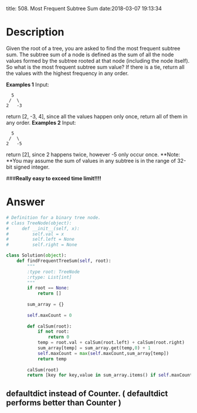 title: 508. Most Frequent Subtree Sum
date:2018-03-07 19:13:34

# Description
Given the root of a tree, you are asked to find the most frequent subtree sum. The subtree sum of a node is defined as the sum of all the node values formed by the subtree rooted at that node (including the node itself). So what is the most frequent subtree sum value? If there is a tie, return all the values with the highest frequency in any order.

**Examples 1**
Input:
```
  5
 /  \
2   -3
```
return [2, -3, 4], since all the values happen only once, return all of them in any order.
**Examples 2**
Input:
```
  5
 /  \
2   -5
```
return [2], since 2 happens twice, however -5 only occur once.
**Note: **You may assume the sum of values in any subtree is in the range of 32-bit signed integer.

###**Really easy to exceed time limit!!!!**

# Answer
```python
# Definition for a binary tree node.
# class TreeNode(object):
#     def __init__(self, x):
#         self.val = x
#         self.left = None
#         self.right = None

class Solution(object):
    def findFrequentTreeSum(self, root):
        """
        :type root: TreeNode
        :rtype: List[int]
        """
        if root == None:
            return []
        
        sum_array = {}
        
        self.maxCount = 0
        
        def calSum(root):
            if not root:
                return 0
            temp = root.val + calSum(root.left) + calSum(root.right)
            sum_array[temp] = sum_array.get(temp,0) + 1
            self.maxCount = max(self.maxCount,sum_array[temp])
            return temp
        
        calSum(root)
        return [key for key,value in sum_array.items() if self.maxCount == value]
```

## defaultdict instead of Counter. ( defaultdict performs better than Counter )
